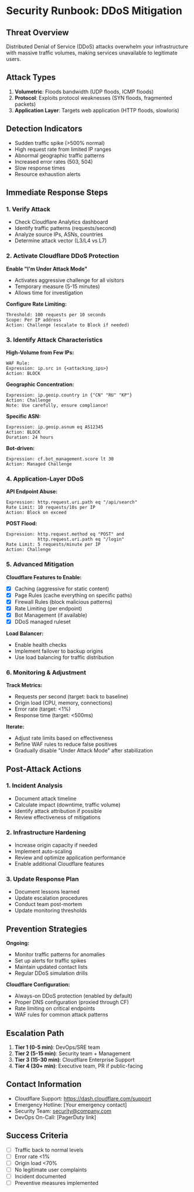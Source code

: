 # Security Runbook: DDoS Mitigation

## Threat Overview
Distributed Denial of Service (DDoS) attacks overwhelm your infrastructure with massive traffic volumes, making services unavailable to legitimate users.

## Attack Types
1. **Volumetric**: Floods bandwidth (UDP floods, ICMP floods)
2. **Protocol**: Exploits protocol weaknesses (SYN floods, fragmented packets)
3. **Application Layer**: Targets web application (HTTP floods, slowloris)

## Detection Indicators
- Sudden traffic spike (>500% normal)
- High request rate from limited IP ranges
- Abnormal geographic traffic patterns
- Increased error rates (503, 504)
- Slow response times
- Resource exhaustion alerts

## Immediate Response Steps

### 1. Verify Attack
- Check Cloudflare Analytics dashboard
- Identify traffic patterns (requests/second)
- Analyze source IPs, ASNs, countries
- Determine attack vector (L3/L4 vs L7)

### 2. Activate Cloudflare DDoS Protection
**Enable "I'm Under Attack Mode"**
- Activates aggressive challenge for all visitors
- Temporary measure (5-15 minutes)
- Allows time for investigation

**Configure Rate Limiting:**
```
Threshold: 100 requests per 10 seconds
Scope: Per IP address
Action: Challenge (escalate to Block if needed)
```

### 3. Identify Attack Characteristics
**High-Volume from Few IPs:**
```
WAF Rule:
Expression: ip.src in {<attacking_ips>}
Action: BLOCK
```

**Geographic Concentration:**
```
Expression: ip.geoip.country in {"CN" "RU" "KP"}
Action: Challenge
Note: Use carefully, ensure compliance!
```

**Specific ASN:**
```
Expression: ip.geoip.asnum eq AS12345
Action: BLOCK
Duration: 24 hours
```

**Bot-driven:**
```
Expression: cf.bot_management.score lt 30
Action: Managed Challenge
```

### 4. Application-Layer DDoS
**API Endpoint Abuse:**
```
Expression: http.request.uri.path eq "/api/search"
Rate Limit: 10 requests/10s per IP
Action: Block on exceed
```

**POST Flood:**
```
Expression: http.request.method eq "POST" and 
            http.request.uri.path eq "/login"
Rate Limit: 5 requests/minute per IP
Action: Challenge
```

### 5. Advanced Mitigation
**Cloudflare Features to Enable:**
- [x] Caching (aggressive for static content)
- [x] Page Rules (cache everything on specific paths)
- [x] Firewall Rules (block malicious patterns)
- [x] Rate Limiting (per endpoint)
- [x] Bot Management (if available)
- [x] DDoS managed ruleset

**Load Balancer:**
- Enable health checks
- Implement failover to backup origins
- Use load balancing for traffic distribution

### 6. Monitoring & Adjustment
**Track Metrics:**
- Requests per second (target: back to baseline)
- Origin load (CPU, memory, connections)
- Error rate (target: <1%)
- Response time (target: <500ms)

**Iterate:**
- Adjust rate limits based on effectiveness
- Refine WAF rules to reduce false positives
- Gradually disable "Under Attack Mode" after stabilization

## Post-Attack Actions

### 1. Incident Analysis
- Document attack timeline
- Calculate impact (downtime, traffic volume)
- Identify attack attribution if possible
- Review effectiveness of mitigations

### 2. Infrastructure Hardening
- Increase origin capacity if needed
- Implement auto-scaling
- Review and optimize application performance
- Enable additional Cloudflare features

### 3. Update Response Plan
- Document lessons learned
- Update escalation procedures
- Conduct team post-mortem
- Update monitoring thresholds

## Prevention Strategies

**Ongoing:**
- Monitor traffic patterns for anomalies
- Set up alerts for traffic spikes
- Maintain updated contact lists
- Regular DDoS simulation drills

**Cloudflare Configuration:**
- Always-on DDoS protection (enabled by default)
- Proper DNS configuration (proxied through CF)
- Rate limiting on critical endpoints
- WAF rules for common attack patterns

## Escalation Path
1. **Tier 1 (0-5 min)**: DevOps/SRE team
2. **Tier 2 (5-15 min)**: Security team + Management
3. **Tier 3 (15-30 min)**: Cloudflare Enterprise Support
4. **Tier 4 (30+ min)**: Executive team, PR if public-facing

## Contact Information
- Cloudflare Support: https://dash.cloudflare.com/support
- Emergency Hotline: [Your emergency contact]
- Security Team: security@company.com
- DevOps On-Call: [PagerDuty link]

## Success Criteria
- [ ] Traffic back to normal levels
- [ ] Error rate <1%
- [ ] Origin load <70%
- [ ] No legitimate user complaints
- [ ] Incident documented
- [ ] Preventive measures implemented
